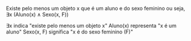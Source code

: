 Existe pelo menos um objeto x que é um aluno e do sexo feminino
ou seja, ∃x (Aluno(x) ∧ Sexo(x, F))


∃x indica "existe pelo menos um objeto x"
Aluno(x) representa "x é um aluno"
Sexo(x, F) significa "x é do sexo feminino (F)"